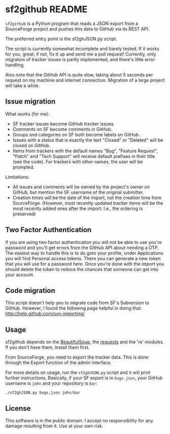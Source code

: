 sf2github README
================

`sf2github` is a Python program
that reads a JSON export from a SourceForge project
and pushes this data to GitHub via its REST API.

The preferred entry point is the sf2ghJSON.py script.

The script is currently somewhat incomplete and barely tested.
If it works for you, great; if not, fix it up and send me a pull request!
Currently, only migration of tracker issues is partly implemented,
and there's little error handling.

Also note that the GitHub API is quite slow,
taking about 5 seconds per request on my machine and internet connection.
Migration of a large project will take a while.

Issue migration
---------------

What works (for me):

* SF tracker issues become GitHub tracker issues.
* Comments on SF become comments in GitHub.
* Groups and categories on SF both become labels on GitHub.
* Issues with a status that is exactly the text "Closed" or "Deleted"
  will be closed on GitHub.
* Items from trackers with the default names
  "Bug", "Feature Request", "Patch" and "Tech Support"
  will receive default prefixes in their title (see the code).
  For trackers with other names, the user will be prompted.

Limitations:

* All issues and comments will be owned by the project's owner on GitHub,
  but mention the SF username of the original submitter.
* Creation times will be the date of the import,
  not the creation time from SourceForge. (However, most recently updated
  tracker items will be the most recently added ones after the import:
  I.e., the ordering is preserved)

Two Factor Authentication
-------------------------

If you are using two factor authentication you will not be able to use
you're password and you'll get errors from the GitHub API about needing a
OTP. The easiest way to handle this is to do goto your profile, under
Applications you will find Personal access tokens. There you can generate a
new token that you will use for a password here. Once you're done with the
import you should delete the token to reduce the chances that someone can
get into your account.

Code migration
--------------

This script doesn't help you to migrate code from SF's Subversion to GitHub.
However, I found the following page helpful in doing that:
http://help.github.com/svn-importing/

Usage
-----

sf2github depends on the [BeautifulSoup](http://www.crummy.com/software/BeautifulSoup/),
the [requests](http://docs.python-requests.org/en/latest/) and the 're' modules.
If you don't have them, install them first.

From SourceForge, you need to export the tracker data. This is done through
the Export function of the admin interface.

For more details on usage, run the `sf2ghJSON.py` script and it will print
further instructions.
Basically, if your SF export is in `bugs.json`, your GitHub username is `john`
and your repository is `bar`:

    ./sf2ghJSON.py bugs.json john/bar

License
-------

This software is in the public domain.
I accept no responsibility for any damage resulting from it.
Use at your own risk.
